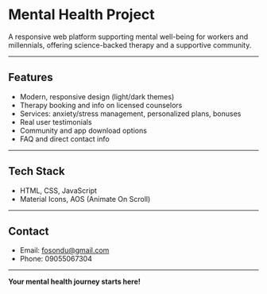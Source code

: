 # Mental Health Project

A responsive web platform supporting mental well-being for workers and millennials, offering science-backed therapy and a supportive community.

---

## Features

- Modern, responsive design (light/dark themes)
- Therapy booking and info on licensed counselors
- Services: anxiety/stress management, personalized plans, bonuses
- Real user testimonials
- Community and app download options
- FAQ and direct contact info

---

## Tech Stack

- HTML, CSS, JavaScript
- Material Icons, AOS (Animate On Scroll)

---

## Contact

- Email: fosondu@gmail.com
- Phone: 09055067304

---

**Your mental health journey starts here!**
